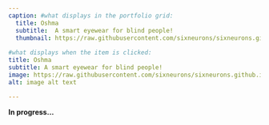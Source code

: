 ```yaml
---
caption: #what displays in the portfolio grid:
  title: Oshma
  subtitle:  A smart eyewear for blind people!
  thumbnail: https://raw.githubusercontent.com/sixneurons/sixneurons.github.io/master/assets/img/portfolio/oshma%20(1).webp
  
#what displays when the item is clicked:
title: Oshma
subtitle: A smart eyewear for blind people!
image: https://raw.githubusercontent.com/sixneurons/sixneurons.github.io/master/assets/img/portfolio/oshma%20(1).webp
alt: image alt text

---
```


**In progress...**

